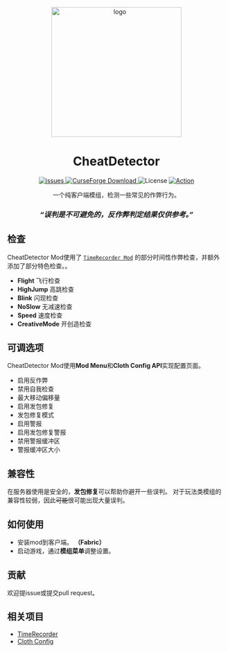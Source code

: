 <div align="center">
  <img width="300" src="https://github.com/Nova-Committee/CheatDetector/blob/master/logo.png?raw=true" alt="logo">

# CheatDetector
<p align="center">
    <a href="https://github.com/Nova-Committee/CheatDetector/issues">
      <img src="https://img.shields.io/github/issues/Nova-Committee/CheatDetector?style=flat" alt="issues" />
    </a>
    <a href="https://www.curseforge.com/minecraft/mc-mods/CheatDetector">
      <img src="http://cf.way2muchnoise.eu/cheatdetector.svg" alt="CurseForge Download">
    </a>
    <img src="https://img.shields.io/badge/license-GPLV3-green" alt="License">
    <a href="https://github.com/Nova-Committee/CheatDetector/actions/workflows/gradle.yml">
      <img src="https://github.com/Nova-Committee/CheatDetector/actions/workflows/gradle.yml/badge.svg" alt="Action">
    </a>  
</p>

一个纯客户端模组，检测一些常见的作弊行为。

### ***“误判是不可避免的，反作弊判定结果仅供参考。”***
</div>

## 检查
CheatDetector Mod使用了
[```TimeRecorder Mod```](https://github.com/Nova-Committee/TimeRecorder)
的部分时间性作弊检查，并额外添加了部分特色检查。。
- **Flight** 飞行检查
- **HighJump** 高跳检查
- **Blink** 闪现检查
- **NoSlow** 无减速检查
- **Speed** 速度检查
- **CreativeMode** 开创造检查

## 可调选项
CheatDetector Mod使用**Mod Menu**和**Cloth Config API**实现配置页面。
- 启用反作弊
- 禁用自我检查
- 最大移动偏移量
- 启用发包修复
- 发包修复模式
- 启用警报
- 启用发包修复警报
- 禁用警报缓冲区
- 警报缓冲区大小

## 兼容性
在服务器使用是安全的，**发包修复**可以帮助你避开一些误判。
对于玩法类模组的兼容性较弱，因此~~可能~~很可能出现大量误判。

## 如何使用
- 安装mod到客户端。 **（Fabric）**
- 启动游戏，通过**模组菜单**调整设置。

## 贡献
欢迎提issue或提交pull request。

## 相关项目
- [TimeRecorder](https://github.com/Nova-Committee/TimeRecorder)
- [Cloth Config](https://github.com/shedaniel/cloth-config)
